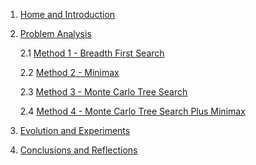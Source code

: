 1. [Home and Introduction](https://github.com/COMP90054-2022S2/comp90054-a3-reversi-ai/wiki)
2. [Problem Analysis](Problem-Analysis)

    2.1 [Method 1 - Breadth First Search](https://github.com/COMP90054-2022S2/comp90054-a3-reversi-ai/wiki/2.1-Method-1---Breadth-First-Search)

    2.2 [Method 2 - Minimax](https://github.com/COMP90054-2022S2/comp90054-a3-reversi-ai/wiki/2.2-AI-Method-2---Minimax)

    2.3 [Method 3 - Monte Carlo Tree Search](https://github.com/COMP90054-2022S2/comp90054-a3-reversi-ai/wiki/2.3-Method-3---Monte-Carlo-Tree-Search)

    2.4 [Method 4 - Monte Carlo Tree Search Plus Minimax](https://github.com/COMP90054-2022S2/comp90054-a3-reversi-ai/wiki/2.4-Method-4---Monte-Carlo-Tree-Search-Plus-Minimax)
3. [Evolution and Experiments](https://github.com/COMP90054-2022S2/comp90054-a3-reversi-ai/wiki/3.-Evolution)
4. [Conclusions and Reflections](https://github.com/COMP90054-2022S2/comp90054-a3-reversi-ai/wiki/4.-Conclusions-and-Reflections)
